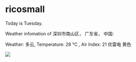 # ricosmall

Today is Tuesday.

Weather infomation of 深圳市南山区， 广东省， 中国: 

Weather: 多云, Temperature: 28 ℃ , Air Index: 21 优雷电 黄色

<img src="https://github-readme-stats.vercel.app/api?username=ricosmall&show_icons=true" />
